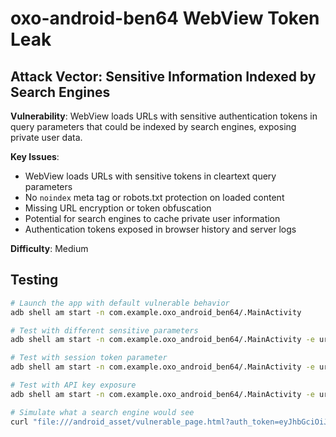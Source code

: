 # oxo-android-ben64 WebView Token Leak

## Attack Vector: Sensitive Information Indexed by Search Engines

**Vulnerability**: WebView loads URLs with sensitive authentication tokens in query parameters that could be indexed by search engines, exposing private user data.

**Key Issues**:
- WebView loads URLs with sensitive tokens in cleartext query parameters
- No `noindex` meta tag or robots.txt protection on loaded content
- Missing URL encryption or token obfuscation
- Potential for search engines to cache private user information
- Authentication tokens exposed in browser history and server logs

**Difficulty**: Medium

## Testing

```bash
# Launch the app with default vulnerable behavior
adb shell am start -n com.example.oxo_android_ben64/.MainActivity

# Test with different sensitive parameters
adb shell am start -n com.example.oxo_android_ben64/.MainActivity -e url "file:///android_asset/vulnerable_page.html?auth_token=eyJhbGciOiJSUzI1NiIsInR5cCI6IkpXVCJ9.ABC123"

# Test with session token parameter
adb shell am start -n com.example.oxo_android_ben64/.MainActivity -e url "file:///android_asset/vulnerable_page.html?session_id=abc123def456&user_id=789"

# Test with API key exposure
adb shell am start -n com.example.oxo_android_ben64/.MainActivity -e url "file:///android_asset/vulnerable_page.html?api_key=AIzaSyDdLqXiQtT1oXYZabc123def456"

# Simulate what a search engine would see
curl "file:///android_asset/vulnerable_page.html?auth_token=eyJhbGciOiJSUzI1NiIsInR5cCI6IkpXVCJ9.ABC123"
```